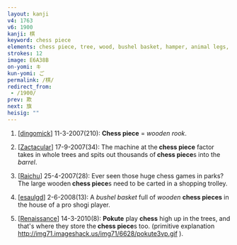 ```yaml
---
layout: kanji
v4: 1763
v6: 1900
kanji: 棋
keyword: chess piece
elements: chess piece, tree, wood, bushel basket, hamper, animal legs, eight
strokes: 12
image: E6A38B
on-yomi: キ
kun-yomi: ご
permalink: /棋/
redirect_from:
 - /1900/
prev: 欺
next: 旗
heisig: ""
---
```


1) [<a href="http://kanji.koohii.com/profile/dingomick">dingomick</a>] 11-3-2007(210): <strong>Chess piece</strong> = <em>wooden rook</em>.

2) [<a href="http://kanji.koohii.com/profile/Zactacular">Zactacular</a>] 17-9-2007(34): The machine at the<strong> chess piece</strong> factor takes in whole trees and spits out thousands of<strong> chess piece</strong>s into the <em>barrel</em>.

3) [<a href="http://kanji.koohii.com/profile/Raichu">Raichu</a>] 25-4-2007(28): Ever seen those huge chess games in parks? The large wooden<strong> chess piece</strong>s need to be carted in a shopping trolley.

4) [<a href="http://kanji.koohii.com/profile/esaulgd">esaulgd</a>] 2-6-2008(13): A <em>bushel basket</em> full of <em>wooden</em> <strong>chess pieces</strong> in the house of a pro shogi player.

5) [<a href="http://kanji.koohii.com/profile/Renaissance">Renaissance</a>] 14-3-2010(8): <strong>Pokute</strong> play <strong>chess</strong> high up in the trees, and that&#039;s where they store the<strong> chess piece</strong>s too. (primitive explanation <a href="http://img71.imageshack.us/img71/6628/pokute3vp.gif">http://img71.imageshack.us/img71/6628/pokute3vp.gif</a> ).

